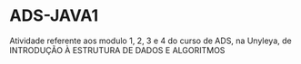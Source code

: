 # ADS-JAVA1
Atividade referente aos modulo 1, 2, 3 e 4 do curso de ADS, na Unyleya, de INTRODUÇÃO À ESTRUTURA DE DADOS E ALGORITMOS
